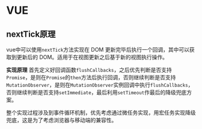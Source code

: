# VUE

## nextTick原理

vue中可以使用`nextTick`方法实现在 DOM 更新完毕后执行一个回调，其中可以获取到更新后的 DOM。适用于在视图更新之后基于新的视图执行操作。

**实现原理** 首先定义好回调函数`flushCallbacks`，之后优先判断是否支持`Promise`，是则在`Promise`的`then`方法后执行回调，否则继续判断是否支持`MutationObserver`，是则在`MutationObserver`实例回调中执行`flushCallbacks`，否则继续判断是否支持`setImmediate`，最后利用`setTimeout`作最后的降级兜底方案。

整个实现过程涉及到事件循环机制，优先考虑通过微任务实现，用宏任务实现降级兜底，这是为了考虑浏览器与移动端的兼容性。
